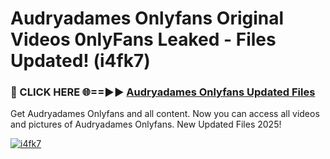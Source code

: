 # Audryadames Onlyfans Original Videos 0nlyFans Leaked - Files Updated! (i4fk7)

<h3>🔴 CLICK HERE 🌐==►► <a href="https://tinyurl.com/ehrbuxhb" rel="nofollow">Audryadames Onlyfans Updated Files</a></h3>

Get Audryadames Onlyfans and all content. Now you can access all videos and pictures of Audryadames Onlyfans. New Updated Files 2025!

[![i4fk7](https://i.imgur.com/lVYEuWS.gif)](https://tinyurl.com/ehrbuxhb)
